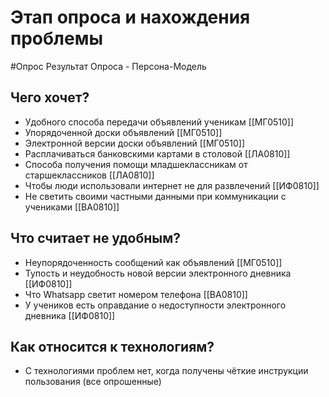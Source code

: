 # Этап опроса и нахождения проблемы

#Опрос
Результат Опроса - Персона-Модель

## Чего хочет?

- Удобного способа передачи объявлений ученикам [[МГ0510]]
- Упорядоченной доски объявлений [[МГ0510]]
- Электронной версии доски объявлений [[МГ0510]]
- Расплачиваться банковскими картами в столовой [[ЛА0810]]
- Способа получения помощи младшеклассникам от старшеклассников [[ЛА0810]]
- Чтобы люди использовали интернет не для развлечений [[ИФ0810]]
- Не светить своими частными данными при коммуникации с учениками [[ВА0810]]

## Что считает не удобным?

- Неупорядоченность сообщений как объявлений [[МГ0510]]
- Тупость и неудобность новой версии электронного дневника [[ИФ0810]]
- Что Whatsapp светит номером телефона [[ВА0810]]
- У учеников есть оправдание о недоступности электронного дневника [[ИФ0810]]

## Как относится к технологиям?

- С технологиями проблем нет, когда получены чёткие инструкции пользования (все опрошенные)
